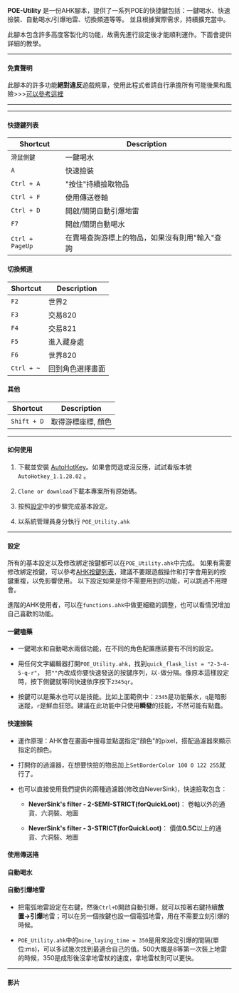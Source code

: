 
**POE-Utility**
是一份AHK腳本，提供了一系列POE的快捷鍵包括：一鍵喝水、快速撿裝、自動喝水/引爆地雷、切換頻道等等。
並且根據實際需求，持續擴充當中。

此腳本包含許多高度客製化的功能，故需先進行設定後才能順利運作。下面會提供詳細的教學。

---
#### 免責聲明 ####

此腳本的許多功能**絕對違反**遊戲規章，使用此程式者請自行承擔所有可能後果和風險>>>[可以參考這裡](https://www.ptt.cc/bbs/PathofExile/M.1536799446.A.BB1.html)

---



---

#### 快捷鍵列表 ####

|Shortcut|Description|
|---    |---    |
| `滑鼠側鍵`      | 一鍵喝水
| `A`      | 快速撿裝
| `Ctrl + A`      | "按住"持續撿取物品
| `Ctrl + F`      | 使用傳送卷軸 
| `Ctrl + D`      | 開啟/關閉自動引爆地雷
| `F7`      | 開啟/關閉自動喝水
| `Ctrl + PageUp`      | 在賣場查詢游標上的物品，如果沒有則用"輸入"查詢

#### 切換頻道 ####

|Shortcut|Description|
|---    |---    |
| `F2`      | 世界2
| `F3`      | 交易820
| `F4`      | 交易821
| `F5`      | 進入藏身處
| `F6`      | 世界820
| `Ctrl + ~`      | 回到角色選擇畫面

#### 其他 ####

|Shortcut|Description|
|---    |---    |
| `Shift + D`      | 取得游標座標, 顏色

---

#### 如何使用 ####

1. 下載並安裝 [AutoHotKey](https://www.autohotkey.com/)。如果會閃退或沒反應，試試看版本號 `AutoHotkey_1.1.28.02` 。

2. `Clone or download`下載本專案所有原始碼。

3. 按照[設定](#設定)中的步驟完成基本設定。

4. 以系統管理員身分執行 `POE_Utility.ahk`

---

#### 設定 ####

所有的基本設定以及修改綁定按鍵都可以在`POE_Utility.ahk`中完成。
如果有需要修改綁定按鍵，可以參考[AHK按鍵列表](https://autohotkey.com/docs/KeyList.htm)，建議不要跟遊戲操作和打字會用到的按鍵重複，以免影響使用。
以下設定如果是你不需要用到的功能，可以跳過不用理會。

進階的AHK使用者，可以在`functions.ahk`中做更細緻的調整，也可以看情況增加自己喜歡的功能。

#### 一鍵嗑藥 ####

+ 一鍵喝水和自動喝水兩個功能，在不同的角色配置應該要有不同的設定。

+ 用任何文字編輯器打開`POE_Utility.ahk`，找到`quick_flask_list = "2-3-4-5-q-r"`，
把`""`內改成你要快速發送的按鍵序列，以`-`做分隔。像原本這樣設定時，按下側鍵就等同快速依序按下`2345qr`。

+ 按鍵可以是藥水也可以是技能。比如上面範例中：`2345`是功能藥水，`q`是暗影迷蹤，`r`是鮮血狂怒。建議在此功能中只使用**瞬發**的技能，不然可能有點蠢。

#### 快速撿裝 ####

+ 運作原理：AHK會在畫面中搜尋並點選指定"顏色"的pixel，搭配過濾器來顯示指定的顏色。

+ 打開你的過濾器，在想要快撿的物品加上`SetBorderColor 100 0 122 255`就行了。

+ 也可以直接使用我們提供的兩種過濾器(修改自NeverSink)，快速撿取包含：

   + **NeverSink's filter - 2-SEMI-STRICT(forQuickLoot)**： 卷軸以外的通貨、六洞裝、地圖
   
   + **NeverSink's filter - 3-STRICT(forQuickLoot)**： 價值**0.5C**以上的通貨、六洞裝、地圖

#### 使用傳送捲 ####

#### 自動喝水 ####

#### 自動引爆地雷 ####

+ 把電弧地雷設定在右鍵，然後`Ctrl+D`開啟自動引爆，就可以按著右鍵持續**放置->引爆**地雷；可以在另一個按鍵也設一個電弧地雷，用在不需要立刻引爆的時候。

+ `POE_Utility.ahk`中的`mine_laying_time = 350`是用來設定引爆的間隔(單位:ms)，可以多試幾次找到最適合自己的值。500大概是8等第一次裝上地雷的時候，350是成形後沒拿地雷杖的速度，拿地雷杖則可以更快。



---

#### 影片 ####

<a href="https://www.youtube.com/watch?v=-sM8SynMM5I" target="_blank"></a>
